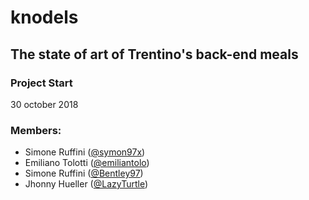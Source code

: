 # knodels

## The state of art of Trentino's back-end meals
### Project Start
30 october 2018

### Members:
- Simone Ruffini ([@symon97x](https://github.com/Symon97x))
- Emiliano Tolotti ([@emiliantolo](https://github.com/emiliantolo))
- Simone Ruffini ([@Bentley97](https://github.com/Bentley97))
- Jhonny Hueller ([@LazyTurtle](https://github.com/LazyTurtle))
